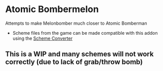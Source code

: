 # Atomic Bombermelon

Attempts to make Melonbomber much closer to Atomic Bomberman
* Scheme files from the game can be made compatible with this addon using the [Scheme Converter](https://github.com/Jonesey13/AtomicBombermanConverter)

## This is a WIP and many schemes will not work correctly (due to lack of grab/throw bomb)
